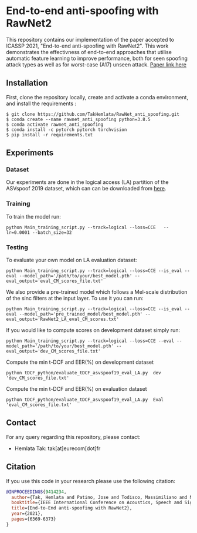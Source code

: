 

End-to-end anti-spoofing with RawNet2
===============
This repository contains our implementation of the paper accepted to ICASSP 2021, "End-to-end anti-spoofing with RawNet2". This work demonstrates the effectivness of end-to-end approaches that utilise automatic feature learning to improve performance, both for seen spoofing attack types as well as for worst-case (A17) unseen attack.
[Paper link here](https://arxiv.org/abs/2011.01108)

## Installation
First, clone the repository locally, create and activate a conda environment, and install the requirements :
```
$ git clone https://github.com/TakHemlata/RawNet_anti_spoofing.git
$ conda create --name rawnet_anti_spoofing python=3.8.5
$ conda activate rawnet_anti_spoofing
$ conda install -c pytorch pytorch torchvision
$ pip install -r requirements.txt
```


## Experiments

### Dataset
Our experiments are done in the logical access (LA) partition of the ASVspoof 2019 dataset, which can can be downloaded from [here](https://datashare.is.ed.ac.uk/handle/10283/3336).

### Training
To train the model run:
```
python Main_training_script.py --track=logical --loss=CCE   --lr=0.0001 --batch_size=32
```

### Testing

To evaluate your own model on LA evaluation dataset:

```
python Main_training_script.py --track=logical --loss=CCE --is_eval --eval --model_path='/path/to/your/best_model.pth' --eval_output='eval_CM_scores_file.txt'
```

We also provide a pre-trained model which follows a Mel-scale distribution of the sinc filters at the input layer. To use it you can run: 
```
python Main_training_script.py --track=logical --loss=CCE --is_eval --eval --model_path='pre_trained_model/best_model.pth' --eval_output='RawNet2_LA_eval_CM_scores.txt'
```

If you would like to compute scores on development dataset simply run:

```
python Main_training_script.py --track=logical --loss=CCE --eval --model_path='/path/to/your/best_model.pth' --eval_output='dev_CM_scores_file.txt'
```
Compute the min t-DCF and EER(%) on development dataset
```
python tDCF_python/evaluate_tDCF_asvspoof19_eval_LA.py  dev  'dev_CM_scores_file.txt'
``` 

Compute the min t-DCF and EER(%) on evaluation dataset
```
python tDCF_python/evaluate_tDCF_asvspoof19_eval_LA.py  Eval  'eval_CM_scores_file.txt'
``` 
## Contact
For any query regarding this repository, please contact:
- Hemlata Tak: tak[at]eurecom[dot]fr
## Citation
If you use this code in your research please use the following citation:
```bibtex
@INPROCEEDINGS{9414234,
  author={Tak, Hemlata and Patino, Jose and Todisco, Massimiliano and Nautsch, Andreas and Evans, Nicholas and Larcher, Anthony},
  booktitle={IEEE International Conference on Acoustics, Speech and Signal Processing (ICASSP)}, 
  title={End-to-End anti-spoofing with RawNet2}, 
  year={2021},
  pages={6369-6373}
}

```
